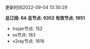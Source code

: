 更新时间2022-09-04 13:30:29

**总订阅: 64**
**总节点: 9352**
**有效节点: 1951**
- trojan节点: 152
- ss节点: 183
- v2ray节点: 1616
